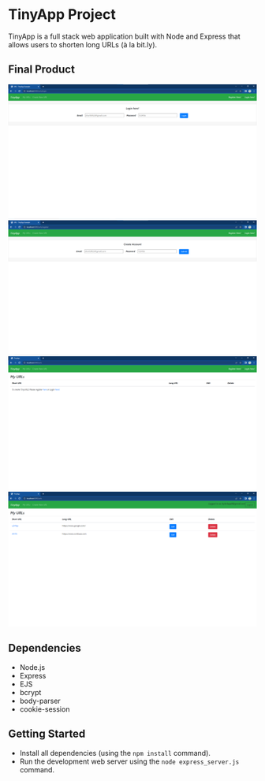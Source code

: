 # TinyApp Project

TinyApp is a full stack web application built with Node and Express that allows users to shorten long URLs (à la bit.ly).

## Final Product

!["Screenshot of the Login page"](https://github.com/Klepp1/tinyapp/blob/master/docs/login-page.png?raw=true)
!["Screenshot of the register page"](https://github.com/Klepp1/tinyapp/blob/master/docs/register-page.png?raw=true)
!['Screenshot of the URLS page'](https://github.com/Klepp1/tinyapp/blob/master/docs/urls-page.png?raw=true)
!['Screenshot of the URLS page with URLS!'](https://github.com/Klepp1/tinyapp/blob/master/docs/urls-page-with-urls.png?raw=true)

## Dependencies

- Node.js
- Express
- EJS
- bcrypt
- body-parser
- cookie-session


## Getting Started

- Install all dependencies (using the `npm install` command).
- Run the development web server using the `node express_server.js` command.